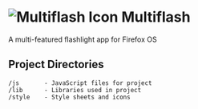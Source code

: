 # <img src="https://github.com/mdq3/multiflash/style/icons/icon128x128.png" alt="Multiflash Icon" /> Multiflash #

A multi-featured flashlight app for Firefox OS

## Project Directories ##

    /js       - JavaScript files for project
    /lib      - Libraries used in project
    /style    - Style sheets and icons

